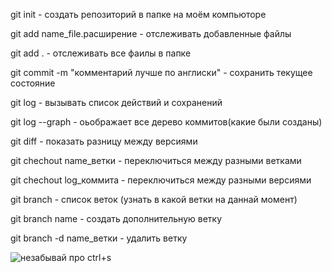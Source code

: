 git init - создать репозиторий в папке на моём компьюторе 

git add name_file.расширение - отслеживать добавленные файлы

git add . - отслеживать все фаилы в папке

git commit -m "комментарий лучше по англиски" - сохранить текущее состояние

git log - вызывать список действий и сохранений

git log --graph - оьображает все дерево коммитов(какие были созданы)

git diff - показать разницу между версиями

git chechout name_ветки - переключиться между разными ветками

git chechout log_коммита - переключиться между разными версиями

git branch - список веток (узнать в какой ветки на даннай момент)

git branch name - создать дополнительную ветку

git branch -d name_ветки - удалить ветку

![незабывай про ctrl+s](ctrl_s.jpg)
